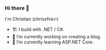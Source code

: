 ### Hi there 👋

I'm Christian (chrisxfire🔥) 
- 🏗 I build with .NET / C#.
- 🔭 I’m currently working on creating a blog.
- 🌱 I’m currently learning ASP.NET Core.
<!--
- 👯 I’m looking to collaborate on ...
- 🤔 I’m looking for help with ...
- 💬 Ask me about ...
 📫 How to reach me: ...
-->

<!--![Anurag's GitHub stats](https://github-readme-stats.vercel.app/api?username=chrisxfire&show_icons=true&theme=transparent&count_private=true)

[![Top Langs](https://github-readme-stats.vercel.app/api/top-langs/?username=chrisxfire&layout=compact)](https://github.com/anuraghazra/github-readme-stats)
-->
